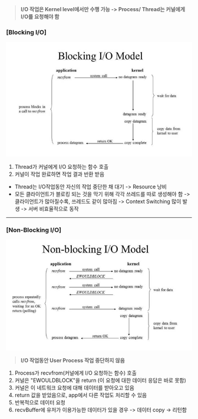 > **I/O 작업은 Kernel level에서만 수행 가능 -> Process/ Thread는 커널에게 I/O를 요청해야 함**

### [Blocking I/O]

![Alt text](image-20.png)

1.  Thread가 커널에게 I/O 요청하는 함수 호출
2.  커널이 작업 완료하면 작업 결과 반환 받음

- Thread는 I/O작업동안 자신의 작업 중단한 채 대기 -> Resource 낭비
- 모든 클라이언트가 블로킹 되는 것을 막기 위해 각각 쓰레드를 따로 생성해야 함 -> 클라이언트가 많아질수록, 쓰레드도 같이 많아짐
  -> Context Switching 많이 발생 -> 서버 비효율적으로 동작

---

### [Non-Blocking I/O]

![Alt text](image-21.png)

> **I/O 작업동안 User Process 작업 중단하지 않음**

1. Process가 recvfrom(커널에게 I/O 요청하는 함수) 호출
2. 커널은 "EWOULDBLOCK"을 return (이 요청에 대한 데이터 응답은 바로 못함)
3. 커널은 이 네트워크 요청에 대해 데이터를 받아오고 있음
4. return 값을 받았음으로, app에서 다른 작업도 처리할 수 있음
5. 반복적으로 데이터 요청
6. recvBuffer에 유저가 이용가능한 데이터가 있을 경우 -> 데이터 copy -> 리턴함
